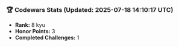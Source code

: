 ### 🏆 Codewars Stats (Updated: 2025-07-18 14:10:17 UTC)

- **Rank:** 8 kyu
- **Honor Points:** 3
- **Completed Challenges:** 1
